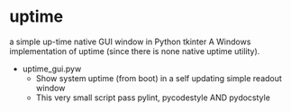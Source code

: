 # uptime
a simple up-time native GUI window in Python tkinter
A Windows implementation of uptime (since there is none native uptime utility).

* uptime_gui.pyw
  * Show system uptime (from boot) in a self updating simple readout window  
  * This very small script pass pylint, pycodestyle AND pydocstyle
